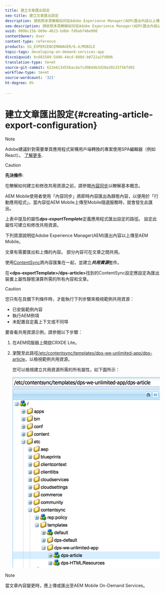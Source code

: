 ```yaml
---
title: 建立文章匯出設定
seo-title: 建立文章匯出設定
description: 請依照本頁瞭解如何從Adobe Experience Manager(AEM)匯出內容以上傳至AEM Mobile。
seo-description: 請依照本頁瞭解如何從Adobe Experience Manager(AEM)匯出內容以上傳至AEM Mobile。
uuid: 089bc15b-669e-4623-bdbb-fd9abf46e098
contentOwner: User
content-type: reference
products: SG_EXPERIENCEMANAGER/6.4/MOBILE
topic-tags: developing-on-demand-services-app
discoiquuid: bc681589-5d46-44cd-888d-b0722a2fd006
translation-type: tm+mt
source-git-commit: 622e613d556acda7cd98d4b3d20a20133756fd92
workflow-type: tm+mt
source-wordcount: '321'
ht-degree: 0%

---
```



# 建立文章匯出設定{#creating-article-export-configuration}

>[!NOTE]
>
>Adobe建議針對需要單頁應用程式架構用戶端轉換的專案使用SPA編輯器（例如React）。 [了解更多](/help/sites-developing/spa-overview.md).

>[!CAUTION]
>
>**先決條件**:
>
>在瞭解如何建立和修改共用資源之前，請參閱[內容同步](/help/mobile/mobile-ondemand-contentsync.md)以瞭解基本概念。

AEM Mobile使用者使用「內容同步」將即時內容匯出為靜態內容，以便用於「行動應用程式」，當內容從AEM Mobile上傳至Mobile隨選服務時，就會發生此匯出。

上表中提及的屬性&#x200B;***dps-exportTemplate***&#x200B;定義應用程式匯出設定的路徑。 設定此屬性可建立和修改共用資源。

下列資源說明從Adobe Experience Manager(AEM)匯出內容以上傳至AEM Mobile。

文章有需要匯出和上傳的內容。 部分內容可在文章之間共用。

使用[ContentSync](/help/mobile/mobile-ondemand-contentsync.md)將內容匯集在一起，並建立&#x200B;***共用資源***&#x200B;套件。

在&#x200B;**&lt;dps-exportTemplate>/dps-article>**&#x200B;找到的ContentSync設定應設定為匯出裝置上屬性靜態演算所需的所有內容和文章。

>[!CAUTION]
>
>您只有在具備下列條件時，才能執行下列步驟來檢視範例共用資源：
>
>* 已安裝範例內容
>* 執行AEM例項
>* 未配置自定義上下文或不同埠

>



要查看共用資源示例，請參閱以下步驟：

1. 在AEM伺服器上開啟CRXDE Lite。
1. 瀏覽至此路徑[/etc/contentsync/templates/dps-we-unlimited-app/dps-article](http://localhost:4502/crx/de/index.jsp#/etc/contentsync/templates/dps-we-unlimited-app/dps-article)，以檢視範例共用資源。

   您可以檢視建立共用資源所需的所有屬性，如下圖所示：

   ![chlimage_1-134](assets/chlimage_1-134.png)

>[!NOTE]
>
>當文章內容變更時，應上傳或匯出至AEM Mobile On-Demand Services。

